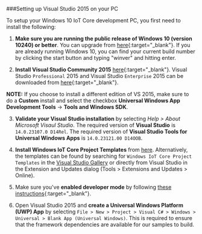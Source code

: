 ###Setting up Visual Studio 2015 on your PC

To setup your Windows 10 IoT Core development PC, you first need to install the following:

1. **Make sure you are running the public release of Windows 10 (version 10240) or better**. You can upgrade from [here](http://www.microsoft.com/en-us/software-download/windows10){:target="_blank"}. If you are already running Windows 10, you can find your current build number by clicking the start button and typing "winver" and hitting enter.

2. **Install Visual Studio Community 2015** [here](http://go.microsoft.com/fwlink/?LinkID=534599){:target="_blank"}.  Visual Studio `Professional` 2015 and Visual Studio `Enterprise` 2015 can be downloaded from [here](https://www.visualstudio.com/vs-2015-product-editions){:target="_blank"}.

  **NOTE:** If you choose to install a different edition of VS 2015, make sure to do a **Custom** install and select the checkbox **Universal Windows App Development Tools** -> **Tools and Windows SDK**.

3. **Validate your Visual Studio installation** by selecting *Help > About Microsoft Visaul Studio*.  The required version of **Visual Studio** is `14.0.23107.0 D14Rel`.  The required version of **Visual Studio Tools for Universal Windows Apps** is `14.0.23121.00 D14OOB`.

4. **Install Windows IoT Core Project Templates** from [here](https://visualstudiogallery.msdn.microsoft.com/06507e74-41cf-47b2-b7fe-8a2624202d36).  Alternatively, the templates can be found by searching for `Windows IoT Core Project Templates` in the [Visual Studio Gallery](https://visualstudiogallery.msdn.microsoft.com/) or directly from Visual Studio in the Extension and Updates dialog (Tools > Extensions and Updates > Online).

5. Make sure you've **enabled developer mode** by following [these instructions](https://msdn.microsoft.com/library/windows/apps/xaml/dn706236.aspx){:target="_blank"}.

6. Open Visual Studio 2015 and **create a Universal Windows Platform (UWP) App** by selecting `File > New > Project > Visual C# > Windows > Universal > Blank App (Universal Windows)`.  This is required to ensure that the framework dependencies are available for our samples to build.

